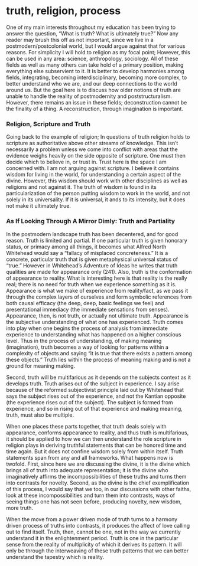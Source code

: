 # truth, religion, process

One of my main interests throughout my education has been trying to answer the question, “What is truth? What is ultimately true?” Now any reader may brush this off as not important, since we live in a postmodern/postcolonial world, but I would argue against that for various reasons.  For simplicity I will hold to religion as my focal point; However, this can be used in any area: science, anthropology, sociology.  All of these fields as well as many others can take hold of a primary position, making everything else subservient to it.  It is better to develop harmonies among fields, integrating, becoming interdisciplinary, becoming more complex, to better understand who we are, and our deep connections to the world around us.  But the goal here is to discuss how older notions of truth are unable to handle the reality of postmodernity and poststructuralism.  However, there remains an issue in these fields; deconstruction cannot be the finality of a thing.  A reconstruction, through imagination is important.

### ﻿Religion, Scripture and Truth﻿

Going back to the example of religion; In questions of truth religion holds to scripture as authoritative above other streams of knowledge.  This isn’t necessarily a problem unless we come into conflict with areas that the evidence weighs heavily on the side opposite of scripture.  One must then decide which to believe in, or trust in.  Trust here is the space I am concerned with.  I am not arguing against scripture.  I believe it contains wisdom for living in the world, for understanding a certain aspect of the divine.  However, this wisdom should work with other disciplines as well as religions and not against it.  The truth of wisdom is found in its particularization of the person putting wisdom to work in the world, and not solely in its universality.  If it is universal, it ands to its intensity, but it does not make it ultimately true.

### ﻿As If Looking Through A Mirror Dimly: Truth and Partiality﻿

In the postmodern landscape truth has been decentered, and for good reason.  Truth is limited and partial. If one particular truth is  given honorary status, or primacy among all things, it becomes what Alfred North Whitehead would say a “fallacy of misplaced concreteness.” It is a concrete, particular truth that is given metaphysical universal status of “true.”  However in Whitehead’s Adventure of Ideas he writes that truth qualities are made for appearance only (241).  Also, truth is the conformation of appearance to reality.  What is interesting here is that reality is the really real; there is no need for truth when we experience something as it is.  Appearance is what we make of experience from reality/fact, as we pass it through the complex layers of ourselves and form symbolic references from both causal efficacy (the deep, deep, basic feelings we feel) and presentational immediacy (the immediate sensations from senses).  Appearance, then, is not truth, or actually not ultimate truth. Appearance is the subjective understanding of what one has experienced. Truth comes into play when one begins the process of analysis from immediate experience to understanding what has happened on a higher conscious level.  Thus in the process of understanding, of making meaning (imagination), truth becomes a way of looking for patterns within a complexity of objects and saying “it is true that there exists a pattern among these objects.”  Truth lies within the process of meaning making and is not a ground for meaning making.

Second, truth will be multifarious as it depends on the subjects context as it develops truth.  Truth arises out of the subject in experience.  I say arise because of the reformed subjectivist principle laid out by Whitehead that says the subject rises out of the experience, and not the Kantian opposite (the experience rises out of the subject).  The subject is formed from experience, and so in rising out of that experience and making meaning, truth, must also be multiple.

When one places these parts together, that truth deals solely with  appearance, conforms appearance to reality, and thus truth is multifarious, it should be applied to how we can then understand the role scripture in religion plays in deriving truthful statements that can be honored time and time again.  But it does not confine wisdom solely from within itself.  Truth statements span from any and all frameworks.  What happens now is twofold.  First, since here we are discussing the divine, it is the divine which brings all of truth into adequate representation; it is the divine who imaginatively affirms the incompossibilities of these truths and turns them into contrasts for novelty.  Second, as the divine is the chief exemplification of this process, I would say that we too, in our discussions with other faiths, look at these incompossibilities and turn them into contrasts, ways of seeing things one has not seen before, producing novelty, new wisdom, more truth.

When the move from a power driven mode of truth turns to a harmony driven process of truths into contrasts, it produces the affect of love calling out to find itself.  Truth, then, cannot be one, not in the way we currently understand it in the enlightenment period.  Truth is one in the particular sense from the reality of multiplicity of which it derives its pattern.  It will only be through the interweaving of these truth patterns that we can better understand the tapestry which is reality.
